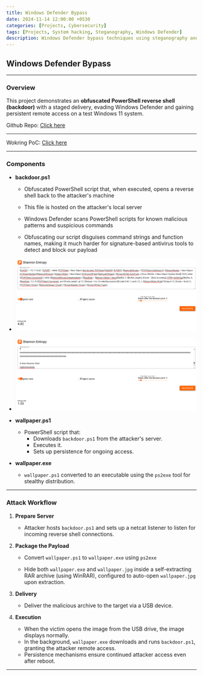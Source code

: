 ```yaml
---
title: Windows Defender Bypass
date: 2024-11-14 12:00:00 +0530
categories: [Projects, Cybersecurity]
tags: [Projects, System hacking, Steganography, Windows Defender]
description: Windows Defender bypass techniques using steganography and obfuscation methods
---
```


## Windows Defender Bypass

***

### Overview
This project demonstrates an **obfuscated PowerShell reverse shell (backdoor)** with a staged delivery, evading Windows Defender and gaining persistent remote access on a test Windows 11 system.

Github Repo: [Click here](https://github.com/yashrustagi2004/Windows-11-Defender-Bypass)

***

Wokring PoC: [Click here](https://drive.google.com/file/d/1iTEkN10lV6p9HQgOGtA8Kal_eJSIBo4s/view?usp=drive_link)

***

### Components

- **backdoor.ps1**
  - Obfuscated PowerShell script that, when executed, opens a reverse shell back to the attacker's machine
  - This file is hosted on the attacker's local server

  - Windows Defender scans PowerShell scripts for known malicious patterns and suspicious commands
  - Obfuscating our script disguises command strings and function names, making it much harder for signature-based antivirus tools to detect and block our payload

- ![Normal Script](/assets/img/projects/windows-defender-bypass/normal.png)
- ![Obfuscated Script](/assets/img/projects/windows-defender-bypass/obfuscated.png)

- **wallpaper.ps1**  
  - PowerShell script that:
    - Downloads `backdoor.ps1` from the attacker's server.
    - Executes it.
    - Sets up persistence for ongoing access.

- **wallpaper.exe**  
  - `wallpaper.ps1` converted to an executable using the `ps2exe` tool for stealthy distribution.

***

### Attack Workflow

1. **Prepare Server**  
   - Attacker hosts `backdoor.ps1` and sets up a netcat listener to listen for incoming reverse shell connections.

2. **Package the Payload**  
   - Convert `wallpaper.ps1` to `wallpaper.exe` using `ps2exe`

   - Hide both `wallpaper.exe` and `wallpaper.jpg` inside a self-extracting RAR archive (using WinRAR), configured to auto-open `wallpaper.jpg` upon extraction.

3. **Delivery**  
   - Deliver the malicious archive to the target via a USB device.

4. **Execution**  
   - When the victim opens the image from the USB drive, the image displays normally.
   - In the background, `wallpaper.exe` downloads and runs `backdoor.ps1`, granting the attacker remote access.
   - Persistence mechanisms ensure continued attacker access even after reboot.

***